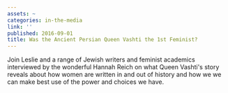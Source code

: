 ```yaml
---
assets: ~
categories: in-the-media
link: ''
published: 2016-09-01
title: Was the Ancient Persian Queen Vashti the 1st Feminist?
---
```

Join Leslie and a range of Jewish writers and feminist academics interviewed by the wonderful Hannah Reich on what Queen Vashti's story reveals about how women are written in and out of history and how we we can make best use of the power and choices we have. 